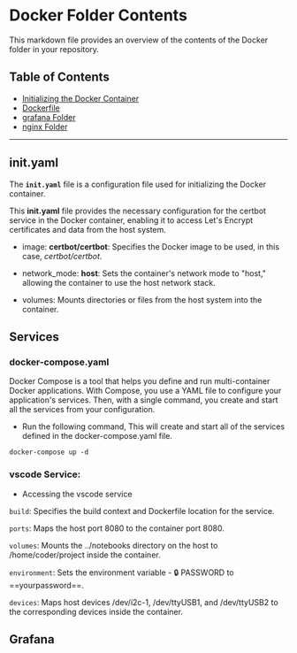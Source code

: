 # Docker Folder Contents

This markdown file provides an overview of the contents of the Docker folder in your repository.

## Table of Contents

- [Initializing the Docker Container](#inityaml)
- [Dockerfile](#dockerfile)
- [grafana Folder](#grafana-folder)
- [nginx Folder](#nginx-folder)
  
---

## init.yaml
The **`init.yaml`** file is a configuration file used for initializing the Docker container.

This **init.yaml** file provides the necessary configuration for the certbot service in the Docker container, enabling it to access Let's Encrypt certificates and data from the host system.

- image: **certbot/certbot**: Specifies the Docker image to be used, in this case, *certbot/certbot*.

- network_mode: **host**: Sets the container's network mode to "host," allowing the container to use the host network stack.

- volumes: Mounts directories or files from the host system into the container.

## Services
### docker-compose.yaml 

Docker Compose is a tool that helps you define and run multi-container Docker applications. With Compose, you use a YAML file to configure your application's services. Then, with a single command, you create and start all the services from your configuration.


- Run the following command, This will create and start all of the services defined in the docker-compose.yaml file.

`docker-compose up -d`

### vscode Service:
- Accessing the vscode service

`build`: Specifies the build context and Dockerfile location for the service.

`ports`: Maps the host port 8080 to the container port 8080.

`volumes`: Mounts the ../notebooks directory on the host to /home/coder/project inside the container.

`environment`: Sets the environment variable 
             - :lock: PASSWORD to ==yourpassword==.

`devices`: Maps host devices /dev/i2c-1, /dev/ttyUSB1, and /dev/ttyUSB2 to the corresponding devices inside the container.


## Grafana



